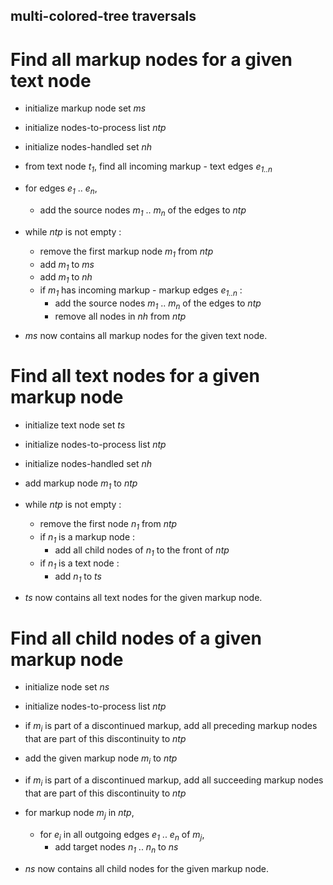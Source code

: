 ## multi-colored-tree traversals

# Find all markup nodes for a given text node

- initialize markup node set *ms*

- initialize nodes-to-process list *ntp*

- initialize nodes-handled set *nh*

- from text node *t<sub>1</sub>*, find all incoming markup - text edges *e<sub>1..n</sub>*

- for edges *e<sub>1</sub>* .. *e<sub>n</sub>*,
  - add the source nodes *m<sub>1</sub>* .. *m<sub>n</sub>* of the edges to *ntp*

- while *ntp* is not empty : 
  - remove the first markup node *m<sub>1</sub>* from *ntp*
  - add *m<sub>1</sub>* to *ms*
  - add *m<sub>1</sub>* to *nh*
  - if *m<sub>1</sub>* has incoming markup - markup edges *e<sub>1..n</sub>* :
     - add the source nodes *m<sub>1</sub>* .. *m<sub>n</sub>* of the edges to *ntp*
     - remove all nodes in *nh* from *ntp*
     
- *ms* now contains all markup nodes for the given text node. 


# Find all text nodes for a given markup node

- initialize text node set *ts*

- initialize nodes-to-process list *ntp*

- initialize nodes-handled set *nh*

- add markup node *m<sub>1</sub>* to *ntp*

- while *ntp* is not empty : 
  - remove the first node *n<sub>1</sub>* from *ntp*
  - if *n<sub>1</sub>* is a markup node :
    - add all child nodes of *n<sub>1</sub>* to the front of *ntp*
  - if *n<sub>1</sub>* is a text node :
    - add *n<sub>1</sub>* to *ts*
     
- *ts* now contains all text nodes for the given markup node. 


# Find all child nodes of a given markup node

- initialize node set *ns*

- initialize nodes-to-process list *ntp*

- if *m<sub>i</sub>* is part of a discontinued markup, add all preceding markup nodes that are part of this discontinuity to *ntp*    

- add the given markup node *m<sub>i</sub>* to *ntp*

- if *m<sub>i</sub>* is part of a discontinued markup, add all succeeding markup nodes that are part of this discontinuity to *ntp*    

- for markup node *m<sub>j</sub>* in *ntp*, 
  - for *e<sub>i</sub>* in all outgoing edges *e<sub>1</sub>* .. *e<sub>n</sub>* of *m<sub>j</sub>*,
    - add target nodes *n<sub>1</sub>* .. *n<sub>n</sub>* to *ns*

- *ns* now contains all child nodes for the given markup node. 

